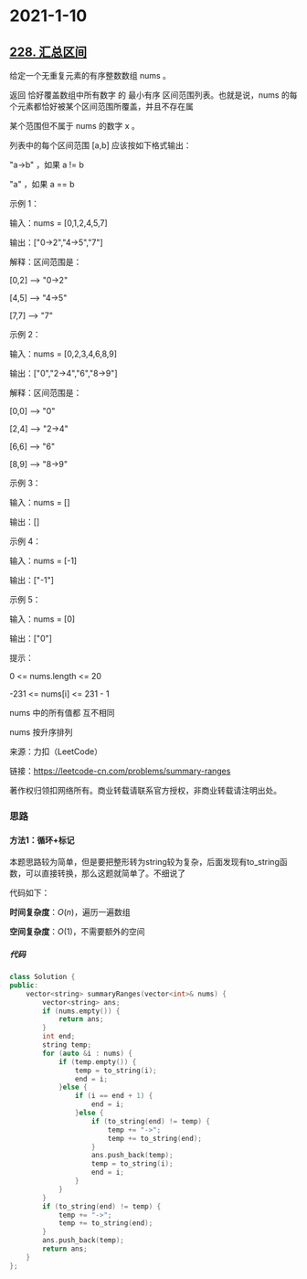 # 2021-1-10

## [228. 汇总区间](https://leetcode-cn.com/problems/summary-ranges/)

给定一个无重复元素的有序整数数组 nums 。

返回 恰好覆盖数组中所有数字 的 最小有序 区间范围列表。也就是说，nums 的每个元素都恰好被某个区间范围所覆盖，并且不存在属

某个范围但不属于 nums 的数字 x 。

列表中的每个区间范围 [a,b] 应该按如下格式输出：

"a->b" ，如果 a != b

"a" ，如果 a == b

示例 1：

输入：nums = [0,1,2,4,5,7]

输出：["0->2","4->5","7"]

解释：区间范围是：

[0,2] --> "0->2"

[4,5] --> "4->5"

[7,7] --> "7"

示例 2：

输入：nums = [0,2,3,4,6,8,9]

输出：["0","2->4","6","8->9"]

解释：区间范围是：

[0,0] --> "0"

[2,4] --> "2->4"

[6,6] --> "6"

[8,9] --> "8->9"

示例 3：

输入：nums = []

输出：[]

示例 4：

输入：nums = [-1]

输出：["-1"]

示例 5：

输入：nums = [0]

输出：["0"]

提示：

0 <= nums.length <= 20

-231 <= nums[i] <= 231 - 1

nums 中的所有值都 互不相同

nums 按升序排列

来源：力扣（LeetCode）

链接：https://leetcode-cn.com/problems/summary-ranges

著作权归领扣网络所有。商业转载请联系官方授权，非商业转载请注明出处。



### 思路

#### 方法1：循环+标记

本题思路较为简单，但是要把整形转为string较为复杂，后面发现有to_string函数，可以直接转换，那么这题就简单了。不细说了

代码如下：



**时间复杂度**：$O(n)$，遍历一遍数组

**空间复杂度**：$O(1)$，不需要额外的空间

##### 代码

```cpp
class Solution {
public:
    vector<string> summaryRanges(vector<int>& nums) {
        vector<string> ans;
        if (nums.empty()) {
            return ans;
        }
        int end;
        string temp;
        for (auto &i : nums) {
            if (temp.empty()) {
                temp = to_string(i);
                end = i;
            }else {
                if (i == end + 1) {
                    end = i;
                }else {
                    if (to_string(end) != temp) {
                        temp += "->";
                        temp += to_string(end);
                    }
                    ans.push_back(temp);
                    temp = to_string(i);
                    end = i; 
                }
            }
        }
        if (to_string(end) != temp) {
            temp += "->";
            temp += to_string(end);
        }
        ans.push_back(temp);
        return ans;
    }
};
```


